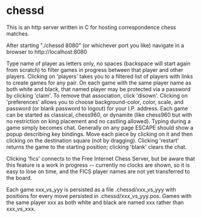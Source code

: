 # chessd
This is an http server written in C for hosting correspondence chess matches.

After starting "./chessd 8080" (or whichever port you like) navigate in a browser to http://localhost:8080

Type name of player as letters only, no spaces (backspace will start again from scratch) to filter games in progress between that player and other players.
Clicking on 'players' takes you to a filtered list of players with links to create games for any pair.
On each game with the same player name as both white and black, that named player may be protected via a password by clicking 'claim'.
To remove that association, click 'disown'.
Clicking on 'preferences' allows you to choose background-color, color, scale, and password (or blank password to logout) for your I.P. address.
Each game can be started as classical, chess960, or dynamite (like chess960 but with no restriction on king placement and no castling allowed).
Typing during a game simply becomes chat.
Generally on any page ESCAPE should show a popup describing key bindings.
Move each piece by clicking on it and then clicking on the destination square (not by dragging).
Clicking 'restart' returns the game to the starting position; clicking 'blank' clears the chat.

Clicking 'fics' connects to the Free Internet Chess Server, but be aware that this feature is a work in progress -- currently no clocks are shown, so it is easy to lose on time, and the FICS player names are not yet transferred to the board.

Each game xxx_vs_yyy is persisted as a file .chessd/xxx_vs_yyy with positions for every move persisted in .chessd/xxx_vs_yyy.pos.
Games with the same player xxx as both white and black are named xxx rather than xxx_vs_xxx.
